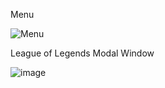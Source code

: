 Menu

![Menu](https://user-images.githubusercontent.com/89880316/152695666-5154e1a6-256a-4944-8936-79fa2b49d17d.png)

League of Legends Modal Window

![image](https://user-images.githubusercontent.com/89880316/152695702-22a96f8e-c22a-4bf1-bb8f-408e81bc61ea.png)


